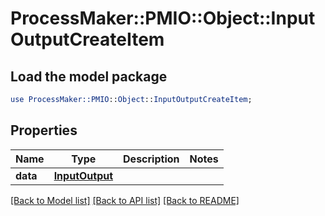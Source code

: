# ProcessMaker::PMIO::Object::InputOutputCreateItem

## Load the model package
```perl
use ProcessMaker::PMIO::Object::InputOutputCreateItem;
```

## Properties
Name | Type | Description | Notes
------------ | ------------- | ------------- | -------------
**data** | [**InputOutput**](InputOutput.md) |  | 

[[Back to Model list]](../README.md#documentation-for-models) [[Back to API list]](../README.md#documentation-for-api-endpoints) [[Back to README]](../README.md)


